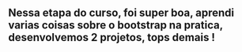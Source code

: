 
## Nessa etapa do curso, foi super boa, aprendi varias coisas sobre o bootstrap na pratica, desenvolvemos 2 projetos, tops demais !

